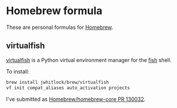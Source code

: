 # Homebrew formula

These are personal formulas for [Homebrew](https://brew.sh/).

## virtualfish

[virtualfish][virtualfish] is a Python virtual environment manager for the
[fish][fish] shell.

[virtualfish]: https://virtualfish.readthedocs.io/en/latest/index.html
[fish]: https://fishshell.com/

To install:

```sh
brew install jwhitlock/brew/virtualfish
vf init compat_aliases auto_activation projects
```

I've submitted as
[Homebrew/homebrew-core PR 130032](https://github.com/Homebrew/homebrew-core/pull/130032).
